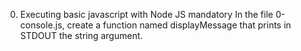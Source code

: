 0. Executing basic javascript with Node JS
mandatory
In the file 0-console.js, create a function named displayMessage that prints in STDOUT the string argument.
